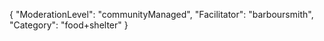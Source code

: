 {
    "ModerationLevel": "communityManaged",
    "Facilitator": "barboursmith",
    "Category": "food+shelter" 
}
